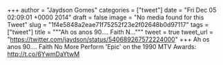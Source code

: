 
+++
author = "Jaydson Gomes"
categories = ["tweet"]
date = "Fri Dec 05 02:09:01 +0000 2014"
draft = false
image = "No media found for this Tweet"
slug = "1f4e5848a2eae71f75252f23e2f02648b0d97117"
tags = ["tweet"]
title = """Ah os anos 90.... Faith N..."""
tweet = true
tweet_url = "https://twitter.com/jaydson/status/540689267572224000"
+++
Ah os anos 90.... Faith No More Perform 'Epic' on the 1990 MTV Awards: http://t.co/6YwmDaYtwM
